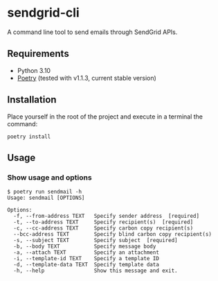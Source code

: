 # sendgrid-cli

A command line tool to send emails through SendGrid APIs.

## Requirements

- Python 3.10
- [Poetry](https://python-poetry.org/) (tested with v1.1.3, current stable version)

## Installation

Place yourself in the root of the project and execute in a terminal the command:

```
poetry install
```

## Usage

### Show usage and options


```
$ poetry run sendmail -h
Usage: sendmail [OPTIONS]

Options:
  -f, --from-address TEXT   Specify sender address  [required]
  -t, --to-address TEXT     Specify recipient(s)  [required]
  -c, --cc-address TEXT     Specify carbon copy recipient(s)
  --bcc-address TEXT        Specify blind carbon copy recipient(s)
  -s, --subject TEXT        Specify subject  [required]
  -b, --body TEXT           Specify message body
  -a, --attach TEXT         Specify an attachment
  -i, --template-id TEXT    Specify a template ID
  -d, --template-data TEXT  Specify template data
  -h, --help                Show this message and exit.
```
